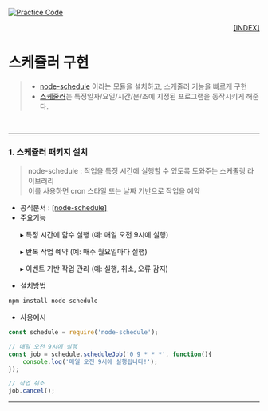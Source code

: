 [![Practice Code](https://skillicons.dev/icons?heiht="10"&i=nodejs,vscode,npm&theme=dark)](../README.md)

<p style="text-align: right"> 
    <a href="../README.md">[INDEX]</a>
</p>

# 스케쥴러 구현
> - [node-schedule](https://www.npmjs.com/package/node-schedule) 이라는 모듈을 설치하고, 스케줄러 기능을 빠르게 구현
> - [스케줄러](https://www.youtube.com/watch?v=zajq7NJflPY)는 특정일자/요일/시간/분/초에 지정된 프로그램을 동작시키게 해준다.
<br/>

<!--
<style>
  .indent {
    text-indent: 2em; /* 원하는 크기로 조정 가능 */
  }
</style>
-->

---

### 1. 스케쥴러 패키지 설치
> node-schedule : 작업을 특정 시간에 실행할 수 있도록 도와주는 스케줄링 라이브러리 <br/>
> 이를 사용하면 cron 스타일 또는 날짜 기반으로 작업을 예약
- 공식문서 : [[node-schedule]](https://www.npmjs.com/package/node-schedule)
- 주요기능
<ol class="indent"> ▸ 특정 시간에 함수 실행 (예: 매일 오전 9시에 실행) </ol>
<ol class="indent"> ▸ 반복 작업 예약 (예: 매주 월요일마다 실행) </ol>
<ol class="indent"> ▸ 이벤트 기반 작업 관리 (예: 실행, 취소, 오류 감지) </ol> 

- 설치방법
```powershell
npm install node-schedule
```

- 사용예시
```javascript
const schedule = require('node-schedule');

// 매일 오전 9시에 실행
const job = schedule.scheduleJob('0 9 * * *', function(){
    console.log('매일 오전 9시에 실행됩니다!');
});

// 작업 취소
job.cancel();
```

---



